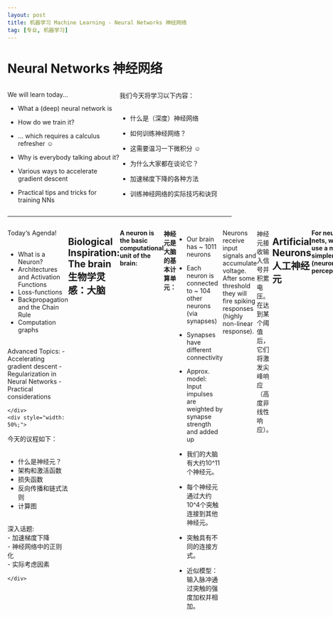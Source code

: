 ```yaml
---
layout: post
title: 机器学习 Machine Learning - Neural Networks 神经网络
tag: [专业, 机器学习]
---
```

<head>
    <script src="https://cdn.mathjax.org/mathjax/latest/MathJax.js?config=TeX-AMS-MML_HTMLorMML" type="text/javascript"></script>
    <script type="text/x-mathjax-config">
        MathJax.Hub.Config({
            tex2jax: {
            skipTags: ['script', 'noscript', 'style', 'textarea', 'pre'],
            inlineMath: [['$','$']]
            }
        });
    </script>
</head>

# Neural Networks 神经网络


<div style="display: flex;">
    <div style="width: 50%;">

We will learn today…

- What a (deep) neural network is<br>
-  How do we train it?<br>
-  … which requires a calculus refresher ☺<br>
-  Why is everybody talking about it?<br>
-  Various ways to accelerate gradient descent<br>
-  Practical tips and tricks for training NNs
  
    </div>

    <div style="width: 50%;">

我们今天将学习以下内容：<br>
<br>
- 什么是（深度）神经网络<br>
- 如何训练神经网络？<br>
- 这需要温习一下微积分 ☺<br>
- 为什么大家都在谈论它？<br>
- 加速梯度下降的各种方法<br>
- 训练神经网络的实际技巧和诀窍<br>

    </div>
</div>

---

<div style="display: flex;">
    <div style="width: 50%;">

Today‘s Agenda!<br>
<br>
-  What is a Neuron?<br>
-  Architectures and Activation Functions<br>
-  Loss-functions<br>
-  Backpropagation and the Chain Rule<br>
-  Computation graphs<br>
<br>
Advanced Topics:
- Accelerating gradient descent
- Regularization in Neural Networks
- Practical considerations
  
    </div>
    <div style="width: 50%;">

今天的议程如下：<br>
<br>
- 什么是神经元？<br>
- 架构和激活函数<br>
- 损失函数<br>
- 反向传播和链式法则<br>
- 计算图<br>
<br>
深入话题:<br>
- 加速梯度下降<br>
- 神经网络中的正则化<br>
- 实际考虑因素<br>
  
    </div>
</div>

---


## Biological Inspiration: The brain 生物学灵感：大脑


**A neuron is the basic computational unit of the brain:**

**神经元是大脑的基本计算单元：**

![](https://raw.githubusercontent.com/WenboLi-CN-DE/Picture/main/20230614144017.png)

- Our brain has ~ 1011 neurons
- Each neuron is connected to ~ 104 other neurons (via synapses)
- Synapses have different connectivity
- Approx. model: Input impulses are weighted by synapse strength and added up

- 我们的大脑有大约10^11个神经元。
- 每个神经元通过大约10^4个突触连接到其他神经元。
- 突触具有不同的连接方式。
- 近似模型：输入脉冲通过突触的强度加权并相加。

Neurons receive input signals and accumulate voltage. After some threshold they will fire spiking responses (highly non-linear response).

神经元接收输入信号并积累电压。 在达到某个阈值后，它们将激发尖峰响应（高度非线性响应）。

![](https://raw.githubusercontent.com/WenboLi-CN-DE/Picture/main/20230614144249.png)

## Artificial Neurons 人工神经元

**For neural nets, we use a much simpler unit (neuron, perceptron):**

**对于神经网络，我们使用更简单的单元（神经元、感知器）：**

![](https://raw.githubusercontent.com/WenboLi-CN-DE/Picture/main/20230614144359.png)

<div style="display: flex;">
    <div style="width: 50%;">

3 ingredients:
- Weighting of the input
- Summation
- Non-linear activation function
    </div>
    <div style="width: 50%;">
    
三个要素：
- 输入的加权
- 总和计算
- 非线性激活函数
    </div>
</div>

Example we already know:
- Logistic regression 逻辑回归

$$
y=\sigma\left(\mathbf{w}^T \mathbf{x}+b\right)
$$

![](https://raw.githubusercontent.com/WenboLi-CN-DE/Picture/main/20230614144739.png)

### Feedforward Neural Networks 前馈神经网络

Building a network:
-  We can connect lots of units
together into a directed acyclic
graph.
-  This gives a feed-forward
neural network. That’s in
contrast to recurrent neural
networks, which can have
cycles.
-  Typically, units are grouped
together into layers.
-  Each layer connects N input units to M output units.
-  In the simplest case, all input units are connected to all output units. We call this a fully
connected layer.
-  Note: the inputs and outputs for a layer are distinct from the inputs and outputs to the network

构建一个网络：
- 我们可以将很多单元连接在一起形成一个有向无环图。
- 这就得到了一个前馈神经网络。与循环神经网络形成对比，后者可以有循环。
- 通常，单元被分组成层。
- 每一层将N个输入单元连接到M个输出单元。
- 在最简单的情况下，所有输入单元都连接到所有输出单元。我们称之为全连接层。
- 注意：层的输入和输出与网络的输入和输出是不同的。

![](https://raw.githubusercontent.com/WenboLi-CN-DE/Picture/main/20230614145012.png)



-  I.e., each layer has a M x N weight matrix W
-  Equation in matrix form: $\mathbf{y}=\phi(\mathbf{W} \mathbf{x}+\mathbf{b})$
    - Output units are a function of input units
-  Feedforward neural networks are also often called multi-layer perceptrons (MLPs)

- 每一层具有一个大小为M x N的权重矩阵W。
- 以矩阵形式的方程为：$\mathbf{y}=\phi(\mathbf{W} \mathbf{x}+\mathbf{b})$
  - 输出单元是输入单元的函数。
- 前馈神经网络通常也被称为多层感知器（MLP）

![](https://raw.githubusercontent.com/WenboLi-CN-DE/Picture/main/20230614145355.png)

### Activation funcitons 激活函数

Different activation functions for introducing non-linearities:
引入非线性的不同激活函数：

![](https://raw.githubusercontent.com/WenboLi-CN-DE/Picture/main/20230614145512.png)

![](https://raw.githubusercontent.com/WenboLi-CN-DE/Picture/main/20230614145629.png)

计算： 

$$\sigma(x)=\frac{1}{1+\exp (-x)}$$

- 将数字压缩到范围[0,1]
- 从历史上来看它们非常流行，因为它们可以很好地解释为神经元的饱和“发射率”
> 常用的激活函数（如Sigmoid函数）在输入值较大或较小的情况下会饱和，即输出值接近0或1，并具有类似于神经元发射的特性。因此，这些激活函数的输出值可以被解释为神经元的饱和“发射率”。

**问题：**
-  饱和的神经元会使得梯度消失
-  Sigmoid函数的输出不以零为中心（对于初始化很重要）
-  exp()计算耗费资源


![](https://raw.githubusercontent.com/WenboLi-CN-DE/Picture/main/20230614150009.png)

- 将数字压缩到范围[-1,1]<br>
✓ 以零为中心（很好）<br>
× 当饱和时仍然会消失梯度

![](https://raw.githubusercontent.com/WenboLi-CN-DE/Picture/main/20230614150446.png)

修正线性单元（Rectified Linear Unit，ReLU）

计算： $f(x)=\max (0, x)$

✓ 不会饱和（在正区间内）<br>
✓ 计算效率非常高<br>
✓ 在实践中比sigmoid/tanh函数收敛速度快得多（例如，快6倍）


× 输出不以零为中心<br>
× 对于x < 0没有梯度

![](https://raw.githubusercontent.com/WenboLi-CN-DE/Picture/main/20230614152248.png)

计算： $f(x)=\max (0.1 x, x)$

✓ 不会饱和<br>
✓ 计算效率高<br>
✓ 在实践中收敛速度比sigmoid/tanh函数快很多！（例如，6倍）<br>
✓ 不会“消失”

Parametric Rectifier (PReLu):<br>
参数整流器 (PReLu)：

计算： $f(x)=\max (\alpha x, x)$

Also learn alpha



![](https://raw.githubusercontent.com/WenboLi-CN-DE/Picture/main/20230614152454.png)

指数线性单元

计算： 

$$
f(x)= \begin{cases}x & \text { if } x>0 \\ \alpha(\exp (x)-1) & \text { if } x \leq 0\end{cases}
$$

其中，alpha是一个预定义的常数，通常取一个较小的正数。

✓ 具有ReLU的所有优点<br>
✓ 输出接近零均值<br>
× 计算过程中需要使用exp()函数

**In practice:**

-  使用ReLU。在学习率和初始化时要小心。
    >对于学习率（learning rate），选择一个合适的值非常重要。过大的学习率可能导致训练不稳定或发散，而过小的学习率可能导致收敛速度过慢。
    >
    >对于初始化（initialization），权重和偏置的初始值也需要谨慎选择。使用不合适的初始化方法可能导致梯度消失或梯度爆炸等问题，影响网络的训练效果。对于使用ReLU的网络，一种常见的初始化方法是使用较小的随机值，如从均匀分布或正态分布中采样得到的值。
-  尝试使用Leaky ReLU / ELU。
-  尝试使用tanh函数，但不要期望太多。
-  不要使用sigmoid函数。
    - sigmoid函数仅在分类问题的输出激活中使用。


Formalisation:

每层计算一个函数，因此网络计算函数的组合：

$$
\begin{aligned}
\mathbf{h}^{(1)} & =f^{(1)}(\mathbf{x}) \\
\mathbf{h}^{(2)} & =f^{(2)}\left(\mathbf{h}^{(1)}\right) \\
\vdots &
\end{aligned}
$$

或者更简单地：

$$
\begin{aligned}
& \mathbf{y}=f^{(L)}\left(\mathbf{h}^{(L-1)}\right) \\
& \mathbf{y}=f^L \circ f^{L-1} \circ \ldots f^{(1)}(\mathbf{x})
\end{aligned}
$$

神经网络提供模块化：我们可以将每一层的计算实现为一个黑盒子

![](https://raw.githubusercontent.com/WenboLi-CN-DE/Picture/main/20230614154844.png)

#### Example: XOR 异或

设计一个实现 XOR 的网络：

![](https://raw.githubusercontent.com/WenboLi-CN-DE/Picture/main/20230614161253.png)

![](https://raw.githubusercontent.com/WenboLi-CN-DE/Picture/main/20230614161308.png)

- 单个单元无法计算!
- 经典的例子，为什么我们需要多层次

**XOR in terms of elemental operations:**

XOR(a,b) = (a OR b) AND NOT (a AND b)

设计一个实现XOR的网络：
- 激活函数的硬阈值，x1和x2是二进制的
- h1 计算 x1 OR x2
- h2 计算 x1 AND x2
- y 计算 h1 AND NOT h2

![](https://raw.githubusercontent.com/WenboLi-CN-DE/Picture/main/20230614161739.png)

### Deep Architectures深层架构

为什么我们需要深入？
-  任何线性层序列都可以用单个线性层等效地表示

$$
\mathbf{y}=\underbrace{\mathbf{W}^{(3)} \mathbf{W}^{(2)} \mathbf{W}^{(1)}}_{\tilde{\mathbf{W}}} \mathbf{x}
$$

即，我们需要非线性，以利用多个层次

- 具有非线性激活函数的FF-NN是通用函数近似器：
    - 给定一个潜在的无限量的单元，它们可以任意地逼近任何函数
    - 通用函数逼近定理： 单层就足以实现 "普适性"


**那么，单层是否足够？**
-  尽管通用函数逼近定理表示单层理论上足够，但实际上我们需要指数级（与输入维度成正比）的神经元数量才能实现这一点。
    - 如果可以学习任何函数，那么结果很可能会过拟合。
- 相反，多层网络可以用更少的神经元实现类似的效果。
    - 紧凑的表示方式比"通用表示"更有效。


## Loss-functions 损失函数

训练神经网络的目标函数：

通用的机器学习方法：逐样本损失 + 正则化惩罚

$$
\boldsymbol{\theta}^*=\underset{\text { parameters } \boldsymbol{\theta}}{\arg \min } \sum_{i=1}^N l\left(\boldsymbol{x}_i, \boldsymbol{\theta}\right)+\lambda \text { penalty }(\boldsymbol{\theta})
$$


对于不同的任务，损失函数和输出激活函数的选择有所不同：
-  回归任务（Regression）：通常使用均方误差（Mean Squared Error）作为损失函数，输出激活函数可以是线性函数或恒等函数。
-  二分类任务（Binary Classification）：常见的损失函数包括二元交叉熵（Binary Cross-Entropy）或对数损失（Log Loss），输出激活函数通常选择sigmoid函数。
-  多类别分类任务（Multi-class Classification）：常用的损失函数是多类别交叉熵（Categorical Cross-Entropy），输出激活函数则通常选择softmax函数。

**Regression 回归**

<div style="display: flex;">
<div style="flex: 50%;">

<b>Output layer: Deterministic 决定性</b>

linear 线性

$$
\mathbf{f}=\mathbf{W}^{(L)} \mathbf{h}^{(L-1)}+\boldsymbol{b}^{(L)}
$$

<b>Loss：</b>

squared error 方差

$$
l_i\left(\mathbf{x}_i, \boldsymbol{\theta}\right)=\frac{1}{2}\left(\mathbf{f}\left(\mathbf{x}_i\right)-\mathbf{y}_i\right)^2
$$

</div>
<div style="flex: 50%;">

<b>Probabilistic 概率性</b>

linear Gaussian

$$
p(\mathbf{y} \mid \mathbf{x})=\mathcal{N}\left(\mathbf{y} \mid \mathbf{W}^{(L)} \mathbf{h}^{(L-1)}+\mathbf{b}^{(L)}, \mathbf{\Sigma}\right)
$$

<br>

negative log-likelihood 负对数似然

$$
l_i\left(\mathbf{x}_i, \boldsymbol{\theta}\right)=-\log \mathcal{N}\left(\mathbf{y}_i \mid \boldsymbol{\mu}\left(\mathbf{x}_i\right), \boldsymbol{\Sigma}\right)
$$

</div>
</div>

**Binary classification 二元分类**

<div style="display: flex;">
<div style="flex: 50%;">

<b>Output layer: Deterministic 决定性</b>

linear 线性

$$
f=\mathbf{W}^{(L)} \mathbf{h}^{(L-1)}+b^{(L)}
$$

<b>Loss function</b>

hinge-loss 铰链损失

$$
l\left(\mathbf{x}_i, \boldsymbol{\theta}\right)=\max \left(0,1-y_i f\left(\boldsymbol{x}_i\right)\right)
$$

</div>
<div style="flex: 50%;">

<b>Probabilistic 概率性</b>

sigmoid 

$$
f=\sigma\left(\mathbf{W}^{(L)} \mathbf{h}^{(L-1)}+b^{(L)}\right)
$$

<br>

neg-loglike 负对数似然

$$
\begin{aligned}
l_i\left(\mathbf{x}_i, \boldsymbol{\theta}\right)= & -c_i \log f\left(\mathbf{x}_i\right)-\left(1-c_i\right) \log \left(1-f\left(\mathbf{x}_i\right)\right)
\end{aligned}
$$

</div>
</div>

其中$y_i$是 -1/+1 labels, $c_i$ 是0/1 labels。

**Multi-class classification 多类别分类**

<div style="display: flex;">
<div style="flex: 50%;">

<b>Output layer: Deterministic 决定性</b>

linear 线性

$$
\mathbf{f}=\mathbf{W}^{(L)} \mathbf{h}^{(L-1)}+\mathbf{b}^{(L)}
$$

<b>Loss function</b>

Multi-class SVM loss 多类 SVM 损失<br>

<div style="text-align: center;">
 Not covered
</div>

</div>
<div style="flex: 50%;">

<b>Probabilistic 概率性</b>

sigmoid 

$$
\mathbf{f}=\operatorname{softmax}\left(\mathbf{W}^{(L)} \mathbf{h}^{(L-1)}+\mathbf{b}^{(L)}\right)
$$

<br>

neg-loglike 负对数似然

$$
l_i\left(\mathbf{x}_i, \boldsymbol{\theta}\right)=-\sum_{k=1}^K \boldsymbol{h}_{c_i, k} \log y_k\left(\mathbf{x}_i\right)
$$

</div>
</div>

其中 $\boldsymbol{h}_{c_i, k}$ 是 one hot coding
> One-hot encoding是一种常用的数据预处理技术，用于将离散特征表示为二进制向量的形式。它常用于机器学习和深度学习任务中，特别是当特征数据中包含分类变量时。
>
>在One-hot encoding中，如果一个特征具有n个不同的类别，那么它将被表示为一个长度为n的二进制向量，其中只有一个位置为1，其他位置都为0。被设置为1的位置对应于该特征所属的类别。
>
>这样的编码方式有助于解决以下问题：
>
>解决分类变量的数值化问题：分类变量通常无法直接用于机器学习算法，因为算法通常期望输入是数值型数据。One-hot encoding可以将分类变量转换为数值型数据，使其适用于算法的处理。
>
>避免特征之间的顺序关系：One-hot encoding将每个类别都独立地表示为一个二进制向量，不考虑类别之间的顺序关系。这在一些情况下是有益的，例如避免算法错误地学习到类别之间的顺序或大小关系。
>
>需要注意的是，当原始特征具有大量类别时，One-hot encoding会导致特征空间的维度增加，可能会导致稀疏矩阵和计算资源的浪费。在处理高维稀疏数据时，可能需要考虑其他的特征编码方法。
>
>在实践中，可以使用多种编程语言和库来执行One-hot encoding，例如Python中的scikit-learn、pandas和TensorFlow等。


**Feature Learning 特征学习**

神经网络可以被看作是一种学习特征的方式
- 最后一层是标准的线性回归/分类层

网络学习特征$\psi(\mathbf{x})$使得线性回归/分类可以解决它

![](https://raw.githubusercontent.com/WenboLi-CN-DE/Picture/main/20230614165612.png)

![](https://raw.githubusercontent.com/WenboLi-CN-DE/Picture/main/20230614165623.png)